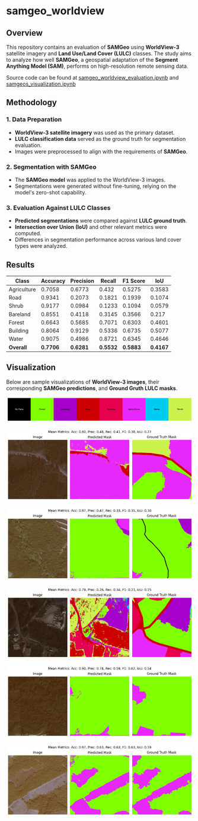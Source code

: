 # samgeo_worldview

## Overview

This repository contains an evaluation of **SAMGeo** using **WorldView-3** satellite imagery and **Land Use/Land Cover (LULC)** classes. The study aims to analyze how well **SAMGeo**, a geospatial adaptation of the **Segment Anything Model (SAM)**, performs on high-resolution remote sensing data.

Source code can be found at [samgeo_worldview_evaluation.ipynb](https://github.com/canmike/samgeo_worldview/blob/main/samgeo_worldview_evaluation.ipynb) and [samgeos_visualization.ipynb](https://github.com/canmike/samgeo_worldview/blob/main/samgeos_visualization.ipynb)

## Methodology

### 1. **Data Preparation**

- **WorldView-3 satellite imagery** was used as the primary dataset.
- **LULC classification data** served as the ground truth for segmentation evaluation.
- Images were preprocessed to align with the requirements of **SAMGeo**.

### 2. **Segmentation with SAMGeo**

- The **SAMGeo model** was applied to the WorldView-3 images.
- Segmentations were generated without fine-tuning, relying on the model's zero-shot capability.

### 3. **Evaluation Against LULC Classes**

- **Predicted segmentations** were compared against **LULC ground truth**.
- **Intersection over Union (IoU)** and other relevant metrics were computed.
- Differences in segmentation performance across various land cover types were analyzed.

## Results

| **Class**   | **Accuracy** | **Precision** | **Recall** | **F1 Score** | **IoU**    |
| ----------- | ------------ | ------------- | ---------- | ------------ | ---------- |
| Agriculture | 0.7058       | 0.6773        | 0.432      | 0.5275       | 0.3583     |
| Road        | 0.9341       | 0.2073        | 0.1821     | 0.1939       | 0.1074     |
| Shrub       | 0.9177       | 0.0984        | 0.1233     | 0.1094       | 0.0579     |
| Bareland    | 0.8551       | 0.4118        | 0.3145     | 0.3566       | 0.217      |
| Forest      | 0.6643       | 0.5685        | 0.7071     | 0.6303       | 0.4601     |
| Building    | 0.8064       | 0.9129        | 0.5336     | 0.6735       | 0.5077     |
| Water       | 0.9075       | 0.4986        | 0.8721     | 0.6345       | 0.4646     |
| **Overall** | **0.7706**   | **0.6281**    | **0.5532** | **0.5883**   | **0.4167** |

## Visualization

Below are sample visualizations of **WorldView-3 images**, their corresponding **SAMGeo predictions**, and **Ground Gruth LULC masks**.

!["Legend"](https://github.com/canmike/samgeo_worldview/blob/main/figures/legend.png)

!["fig1](https://github.com/canmike/samgeo_worldview/blob/main/figures/fig1.png)

!["fig2](https://github.com/canmike/samgeo_worldview/blob/main/figures/fig2.png)

!["fig3](https://github.com/canmike/samgeo_worldview/blob/main/figures/fig3.png)

!["fig4](https://github.com/canmike/samgeo_worldview/blob/main/figures/fig4.png)

!["fig5](https://github.com/canmike/samgeo_worldview/blob/main/figures/fig5.png)
